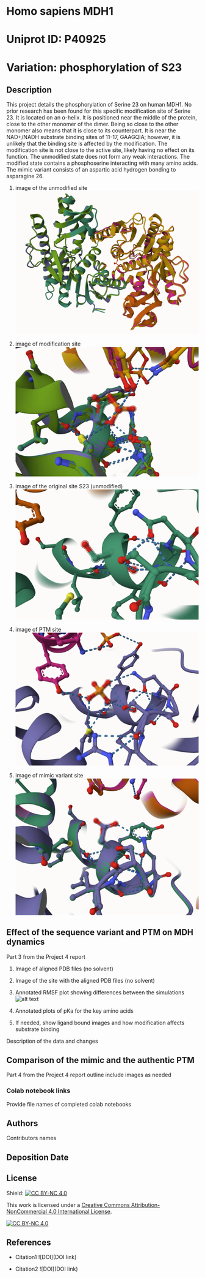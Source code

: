 # Homo sapiens MDH1

# Uniprot ID: P40925
# Variation: phosphorylation of S23


## Description

This project details the phosphorylation of Serine 23 on human MDH1. No prior research has been found for this specific modification site of Serine 23. It is located on an α-helix. It is positioned near the middle of the protein, close to the other monomer of the dimer. Being so close to the other monomer also means that it is close to its counterpart. It is near the NAD+/NADH substrate binding sites of 11-17, GAAGQIA; however, it is unlikely that the binding site is affected by the modification. The modification site is not close to the active site, likely having no effect on its function. The unmodified state does not form any weak interactions. The modified state contains a phosphoserine interacting with many amino acids. The mimic variant consists of an aspartic acid hydrogen bonding to asparagine 26.

1. image of the unmodified site
![alt text](images/align_all3models.png)

2. image of modification site
![alt text](images/align_all3sites.png)

3. image of the original site S23 (unmodified)
![alt text](images/hmdh1_S23.png)

4. image of PTM site
![alt text](images/hmdh1_PTM.png)

5. image of mimic variant site
![alt text](images/hmdh1_S23vsD23.png)


## Effect of the sequence variant and PTM on MDH dynamics

Part 3 from the Project 4 report

1. Image of aligned PDB files (no solvent)

2. Image of the site with the aligned PDB files (no solvent)

3. Annotated RMSF plot showing differences between the simulations
![alt text](images/XXX.png)

4. Annotated plots of pKa for the key amino acids

5. If needed, show ligand bound images and how modification affects substrate binding

Description of the data and changes


## Comparison of the mimic and the authentic PTM

Part 4 from the Project 4 report outline
include images as needed


### Colab notebook links

Provide file names of completed colab notebooks



## Authors

Contributors names

## Deposition Date

## License

Shield: [![CC BY-NC 4.0][cc-by-nc-shield]][cc-by-nc]

This work is licensed under a
[Creative Commons Attribution-NonCommercial 4.0 International License][cc-by-nc].

[![CC BY-NC 4.0][cc-by-nc-image]][cc-by-nc]

[cc-by-nc]: https://creativecommons.org/licenses/by-nc/4.0/
[cc-by-nc-image]: https://licensebuttons.net/l/by-nc/4.0/88x31.png
[cc-by-nc-shield]: https://img.shields.io/badge/License-CC%20BY--NC%204.0-lightgrey.svg


## References

* Citation1 ![DOI](DOI link)

* Citation2 ![DOI](DOI link)
